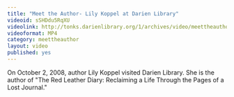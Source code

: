 ```yaml
---
title: "Meet the Author- Lily Koppel at Darien Library"
videoid: sSHDdu5RqXU
videolink: http://tonks.darienlibrary.org/1/archives/video/meettheauthor/20081002_lily_koppel.mp4
videoformat: MP4
category: meettheauthor
layout: video
published: yes
---
```


On October 2, 2008, author Lily Koppel visited Darien Library. She is the author of "The Red Leather Diary: Reclaiming a Life Through the Pages of a Lost Journal."